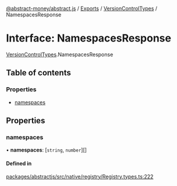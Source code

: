 [@abstract-money/abstract.js](../README.md) / [Exports](../modules.md) / [VersionControlTypes](../modules/VersionControlTypes.md) / NamespacesResponse

# Interface: NamespacesResponse

[VersionControlTypes](../modules/VersionControlTypes.md).NamespacesResponse

## Table of contents

### Properties

- [namespaces](VersionControlTypes.NamespacesResponse.md#namespaces)

## Properties

### namespaces

• **namespaces**: [`string`, `number`][]

#### Defined in

[packages/abstractjs/src/native/registry/Registry.types.ts:222](https://github.com/AbstractSDK/frontend/blob/07410073/packages/abstractjs/src/native/registry/Registry.types.ts#L222)
